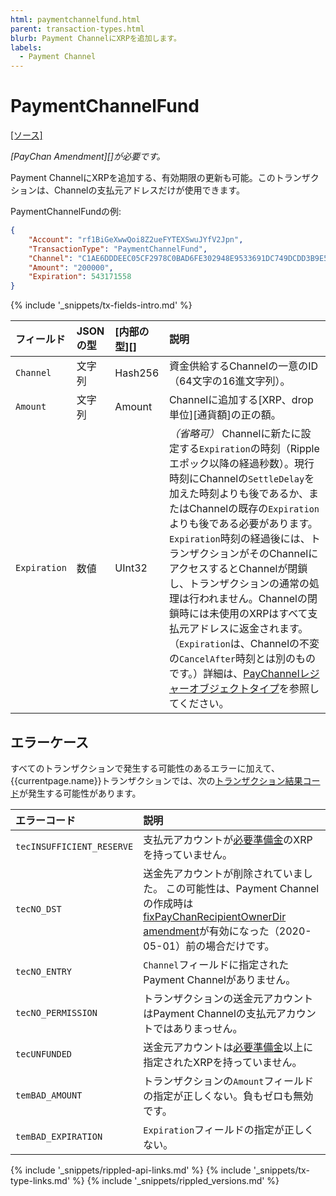 ```yaml
---
html: paymentchannelfund.html
parent: transaction-types.html
blurb: Payment ChannelにXRPを追加します。
labels:
  - Payment Channel
---
```

# PaymentChannelFund
[[ソース]](https://github.com/ripple/rippled/blob/master/src/ripple/app/tx/impl/PayChan.cpp "Source")

_[PayChan Amendment][]が必要です。_

Payment ChannelにXRPを追加する、有効期限の更新も可能。このトランザクションは、Channelの支払元アドレスだけが使用できます。

PaymentChannelFundの例:

```json
{
    "Account": "rf1BiGeXwwQoi8Z2ueFYTEXSwuJYfV2Jpn",
    "TransactionType": "PaymentChannelFund",
    "Channel": "C1AE6DDDEEC05CF2978C0BAD6FE302948E9533691DC749DCDD3B9E5992CA6198",
    "Amount": "200000",
    "Expiration": 543171558
}
```

{% include '_snippets/tx-fields-intro.md' %}
<!--{# fix md highlighting_ #}-->

| フィールド    | JSONの型  | [内部の型][]       | 説明                          |
|:-------------|:----------|:------------------|:------------------------------|
| `Channel` | 文字列 | Hash256 | 資金供給するChannelの一意のID（64文字の16進文字列）。 |
| `Amount` | 文字列 | Amount | Channelに追加する[XRP、drop単位][通貨額]の正の額。 |
| `Expiration` | 数値 | UInt32 | _（省略可）_ Channelに新たに設定する`Expiration`の時刻（Rippleエポック以降の経過秒数）。現行時刻にChannelの`SettleDelay`を加えた時刻よりも後であるか、またはChannelの既存の`Expiration`よりも後である必要があります。`Expiration`時刻の経過後には、トランザクションがそのChannelにアクセスするとChannelが閉鎖し、トランザクションの通常の処理は行われません。Channelの閉鎖時には未使用のXRPはすべて支払元アドレスに返金されます。（`Expiration`は、Channelの不変の`CancelAfter`時刻とは別のものです。）詳細は、[PayChannelレジャーオブジェクトタイプ](paychannel.html)を参照してください。 |


## エラーケース

すべてのトランザクションで発生する可能性のあるエラーに加えて、{{currentpage.name}}トランザクションでは、次の[トランザクション結果コード](transaction-results.html)が発生する可能性があります。

| エラーコード | 説明        |
|:-----------|:------------|
| `tecINSUFFICIENT_RESERVE` | 支払元アカウントが[必要準備金](reserves.html)のXRPを持っていません。|
| `tecNO_DST`               | 送金先アカウントが削除されていました。 この可能性は、Payment Channelの作成時は[fixPayChanRecipientOwnerDir amendment](known-amendments.html#fixpaychanrecipientownerdir)が有効になった（2020-05-01）前の場合だけです。|
| `tecNO_ENTRY`             | `Channel`フィールドに指定されたPayment Channelがありません。 |
| `tecNO_PERMISSION`        | トランザクションの送金元アカウントはPayment Channelの支払元アカウントではありまっせん。|
| `tecUNFUNDED`             | 送金元アカウントは[必要準備金](reserves.html)以上に指定されたXRPを持っていません。|
| `temBAD_AMOUNT`           | トランザクションの`Amount`フィールドの指定が正しくない。負もゼロも無効です。|
| `temBAD_EXPIRATION`       | `Expiration`フィールドの指定が正しくない。|


<!--{# common link defs #}-->
{% include '_snippets/rippled-api-links.md' %}
{% include '_snippets/tx-type-links.md' %}
{% include '_snippets/rippled_versions.md' %}
